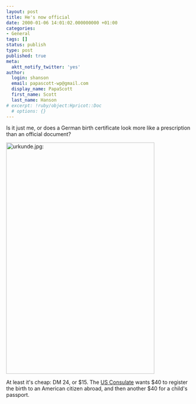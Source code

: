 ```yaml
---
layout: post
title: He's now official
date: 2000-01-06 14:01:02.000000000 +01:00
categories:
- General
tags: []
status: publish
type: post
published: true
meta:
  aktt_notify_twitter: 'yes'
author:
  login: shanson
  email: papascott-wp@gmail.com
  display_name: PapaScott
  first_name: Scott
  last_name: Hanson
# excerpt: !ruby/object:Hpricot::Doc
  # options: {}
---
```

<p>Is it just me, or does a German birth certificate look more like a prescription than an official document?</p>
<p><img src="http://www.papascott.de/wordpress/wp-content/uploads/2000/01/urkunde.jpg" height="623" width="400" border="0" alt="urkunde.jpg: " /></p>
<p>At least it's cheap: DM 24, or $15. The <a href="http://www.usconsulate.de">US Consulate</a> wants $40 to register the birth to an American citizen abroad, and then another $40 for a child's passport.</p>
